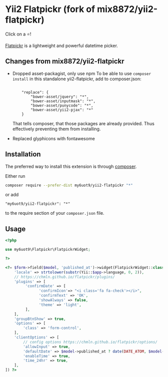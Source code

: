 # Yii2 Flatpickr (fork of mix8872/yii2-flatpickr)

Click on a :star:!

[Flatpickr](https://chmln.github.io/flatpickr/) is a lightweight and powerful datetime picker.
## Changes from mix8872/yii2-flatpickr
- Dropped asset-packagist, only use npm
    To be able to use `composer install` in this standalone yii2-flatpickr, add to composer.json:
    ```
    
        "replace": {
            "bower-asset/jquery": "*",
            "bower-asset/inputmask": "*",
            "bower-asset/punycode": "*",
            "bower-asset/yii2-pjax": "*"
        }
    ```
    That tells composer, that those packages are already provided. Thus effectively preventing them from installing.

- Replaced glyphicons with fontawesome
 
## Installation

The preferred way to install this extension is through [composer](http://getcomposer.org/download/).

Either run

```bash
composer require --prefer-dist my6uot9/yii2-flatpickr "*"
```

or add

```
"my6uot9/yii2-flatpickr": "*"
```

to the require section of your `composer.json` file.

## Usage

```php
<?php

use my6uot9\Flatpickr\FlatpickrWidget;

?>

<?= $form->field($model, 'published_at')->widget(FlatpickrWidget::class, [
    'locale' => strtolower(substr(Yii::$app->language, 0, 2)),
    // https://chmln.github.io/flatpickr/plugins/
    'plugins' => [
         'confirmDate' => [
               'confirmIcon'=> "<i class='fa fa-check'></i>",
               'confirmText' => 'OK',
               'showAlways' => false,
               'theme' => 'light',
         ],
    ],
    'groupBtnShow' => true,
    'options' => [
        'class' => 'form-control',
    ],
    'clientOptions' => [
        // config options https://chmln.github.io/flatpickr/options/
        'allowInput' => true,
        'defaultDate' => $model->published_at ? date(DATE_ATOM, $model->published_at) : null,
        'enableTime' => true,
        'time_24hr' => true,
    ],
]) ?>
```
